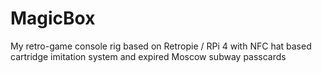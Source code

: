# MagicBox
My retro-game console rig based on Retropie / RPi 4 with NFC hat based cartridge imitation system and expired Moscow subway passcards
